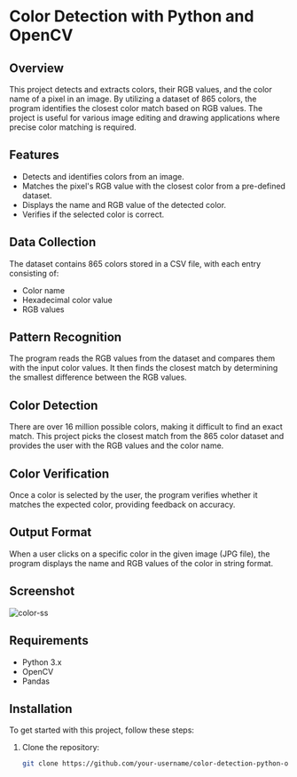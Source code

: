 # Color Detection with Python and OpenCV

## Overview

This project detects and extracts colors, their RGB values, and the color name of a pixel in an image. By utilizing a dataset of 865 colors, the program identifies the closest color match based on RGB values. The project is useful for various image editing and drawing applications where precise color matching is required.

## Features

- Detects and identifies colors from an image.
- Matches the pixel's RGB value with the closest color from a pre-defined dataset.
- Displays the name and RGB value of the detected color.
- Verifies if the selected color is correct.

## Data Collection

The dataset contains 865 colors stored in a CSV file, with each entry consisting of:

- Color name
- Hexadecimal color value
- RGB values

## Pattern Recognition

The program reads the RGB values from the dataset and compares them with the input color values. It then finds the closest match by determining the smallest difference between the RGB values.

## Color Detection

There are over 16 million possible colors, making it difficult to find an exact match. This project picks the closest match from the 865 color dataset and provides the user with the RGB values and the color name.

## Color Verification

Once a color is selected by the user, the program verifies whether it matches the expected color, providing feedback on accuracy.

## Output Format

When a user clicks on a specific color in the given image (JPG file), the program displays the name and RGB values of the color in string format.

## Screenshot

![color-ss](https://github.com/user-attachments/assets/2d5f809f-be15-4e8f-a52c-ad38d146171a)


## Requirements

- Python 3.x
- OpenCV
- Pandas

## Installation

To get started with this project, follow these steps:

1. Clone the repository:

   ```bash
   git clone https://github.com/your-username/color-detection-python-opencv.git
